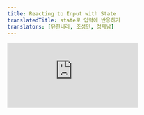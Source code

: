 ```yaml
---
title: Reacting to Input with State
translatedTitle: state로 입력에 반응하기
translators: [유한나라, 조성민, 정재남]
---
```


<iframe 
  style={{aspectRatio: 1.7778, width: '100%'}} 
  src="https://www.youtube.com/embed/playlist?list=PLjQV3hketAJkh6BEl0n4PDS_2fBd0cS9v&index=22"
  title="YouTube video player" 
  frameBorder="0" 
/>

<Intro>

React provides a declarative way to manipulate the UI. Instead of manipulating individual pieces of the UI directly, you describe the different states that your component can be in, and switch between them in response to the user input. This is similar to how designers think about the UI.
<Trans>React는 UI를 조작하는 선언적인 방법을 제공합니다. UI를 개별적으로 직접 조작하는 대신 컴포넌트가 있을 수 있는 다양한 상태를 기술하고, 사용자 입력에 반응하여 각 상태들 사이를 전환합니다. 이는 디자이너가 UI를 바라보는 방식과 유사합니다.</Trans>

</Intro>

<YouWillLearn>

* How declarative UI programming differs from imperative UI programming
* How to enumerate the different visual states your component can be in
* How to trigger the changes between the different visual states from code

<TransBlock>
* 선언형 UI 프로그래밍과 명령형 UI 프로그래밍의 차이점
* 컴포넌트가 있을 수 있는 다양한 시각적 state를 열거하는 방법
* 코드에서 다른 시각적 state 간의 변경을 촉발하는 방법
</TransBlock>

</YouWillLearn>

## How declarative UI compares to imperative<Trans>선언형 UI와 명령형 UI의 차이점</Trans> {/*how-declarative-ui-compares-to-imperative*/}

When you design UI interactions, you probably think about how the UI *changes* in response to user actions. Consider a form that lets the user submit an answer:
<Trans>UI인터렉션을 디자인할 때 사용자의 행동에 따라 UI가 어떻게 변하는지에 대해서 생각해 보셨을 것입니다. 사용자가 답변을 제출할 수 있는 양식을 생각해 봅시다.</Trans>

* When you type something into the form, the "Submit" button **becomes enabled.**
* When you press "Submit", both the form and the button **become disabled,** and a spinner **appears.**
* If the network request succeeds, the form **gets hidden,** and the "Thank you" message **appears.**
* If the network request fails, an error message **appears,** and the form **becomes enabled** again.

<TransBlock>
* 폼에 무언가를 입력하면 “Submit” 버튼이 **활성화될** 것입니다.
* “제출” 버튼을 누르면 폼과 버튼이 **비활성화** 되고 **스피너가 나타날** 것입니다.
* 네트워크 요청이 성공한다면 form은 **숨겨질** 것이고 “Thank you”메세지가 **나타날** 것입니다.
* 네트워크 요청이 실패한다면 오류 메세지가 **보일** 것이고 form은 다시 **활성화** 될 것입니다.
</TransBlock>

In **imperative programming,** the above corresponds directly to how you implement interaction. You have to write the exact instructions to manipulate the UI depending on what just happened. Here's another way to think about this: imagine riding next to someone in a car and telling them turn by turn where to go.
<Trans>**명령형 프로그래밍에서** 위의 내용은 인터랙션을 구현하는 방법에 직접적으로 해당합니다. 방금 일어난 일에 따라 UI를 조작하기 위한 정확한 지침을 작성해야합니다. 다른 방식으로 생각해봅시다: 자동차를 타고 가는 사람 옆에서 어디로 가야하는지 차례대로 알려주는 상상을 해봅시다.</Trans>

<Illustration src="/images/docs/illustrations/i_imperative-ui-programming.png"  alt="In a car driven by an anxious-looking person representing JavaScript, a passenger orders the driver to execute a sequence of complicated turn by turn navigations." />

They don't know where you want to go, they just follow your commands. (And if you get the directions wrong, you end up in the wrong place!) It's called *imperative* because you have to "command" each element, from the spinner to the button, telling the computer *how* to update the UI.
<Trans>운전자는 사용자가 어디로 가고 싶은지 모른 채 명령만 따를 뿐입니다. (지시를 잘못 내리면 엉뚱한 곳에 가게 됩니다!) 컴퓨터에게 스피너부터 버튼까지 각 요소에 “명령”을 내려 컴퓨터에 *어떻게* UI를 업데이트할 내용을 지시해야 하므로, 이를 *명령형*이라고 부릅니다.</Trans>

In this example of imperative UI programming, the form is built *without* React. It only uses the browser [DOM](https://developer.mozilla.org/en-US/docs/Web/API/Document_Object_Model):
<Trans>다음 명령형 UI 프로그래밍 예시에서 form은 React를 사용하지 않고 작성되었습니다. 대신 내장된 브라우저의 [DOM](https://developer.mozilla.org/en-US/docs/Web/API/Document_Object_Model)을 사용합니다:</Trans>


<Sandpack>

```js index.js active
async function handleFormSubmit(e) {
  e.preventDefault();
  disable(textarea);
  disable(button);
  show(loadingMessage);
  hide(errorMessage);
  try {
    await submitForm(textarea.value);
    show(successMessage);
    hide(form);
  } catch (err) {
    show(errorMessage);
    errorMessage.textContent = err.message;
  } finally {
    hide(loadingMessage);
    enable(textarea);
    enable(button);
  }
}

function handleTextareaChange() {
  if (textarea.value.length === 0) {
    disable(button);
  } else {
    enable(button);
  }
}

function hide(el) {
  el.style.display = 'none';
}

function show(el) {
  el.style.display = '';
}

function enable(el) {
  el.disabled = false;
}

function disable(el) {
  el.disabled = true;
}

function submitForm(answer) {
  // Pretend it's hitting the network.
  return new Promise((resolve, reject) => {
    setTimeout(() => {
      if (answer.toLowerCase() == 'istanbul') {
        resolve();
      } else {
        reject(new Error('Good guess but a wrong answer. Try again!'));
      }
    }, 1500);
  });
}

let form = document.getElementById('form');
let textarea = document.getElementById('textarea');
let button = document.getElementById('button');
let loadingMessage = document.getElementById('loading');
let errorMessage = document.getElementById('error');
let successMessage = document.getElementById('success');
form.onsubmit = handleFormSubmit;
textarea.oninput = handleTextareaChange;
```

```js sandbox.config.json hidden
{
  "hardReloadOnChange": true
}
```

```html public/index.html
<form id="form">
  <h2>City quiz</h2>
  <p>
    What city is located on two continents?
  </p>
  <textarea id="textarea"></textarea>
  <br />
  <button id="button" disabled>Submit</button>
  <p id="loading" style="display: none">Loading...</p>
  <p id="error" style="display: none; color: red;"></p>
</form>
<h1 id="success" style="display: none">That's right!</h1>

<style>
* { box-sizing: border-box; }
body { font-family: sans-serif; margin: 20px; padding: 0; }
</style>
```

</Sandpack>

Manipulating the UI imperatively works well enough for isolated examples, but it gets exponentially more difficult to manage in more complex systems. Imagine updating a page full of different forms like this one. Adding a new UI element or a new interaction would require carefully checking all existing code to make sure you haven't introduced a bug (for example, forgetting to show or hide something).
<Trans>UI를 조작하는 것은 위와 같이 단순 고립된 예제에서는 충분히 잘 동작하지만, 더 복잡한 시스템에서는 관리하기가 기하급수적으로 어려워집니다. 다양한 form 양식으로 가득 찬 페이지를 업데이트 해야 한다고 생각해봅시다. 새로운 UI 요소나 새로운 인터랙션을 추가하려면 기존의 모든 코드를 주의 깊게 살펴 버그의 발생 여부(예를 들어 무언가를 표시하거나 숨기는 것을 잊는 등)를 확인해야 합니다.</Trans>

React was built to solve this problem.
<Trans>React는 이런 문제를 해결하기 위해 만들어졌습니다.</Trans>

In React, you don't directly manipulate the UI--meaning you don't enable, disable, show, or hide components directly. Instead, you **declare what you want to show,** and React figures out how to update the UI. Think of getting into a taxi and telling the driver where you want to go instead of telling them exactly where to turn. It's the driver's job to get you there, and they might even know some shortcuts you haven't considered!
<Trans>React에서는 직접 UI를 조작하지 않습니다. 즉, 컴포넌트를 직접 활성화하거나 비활성화 하지도, 보여주거나 숨기지도 않습니다. 대신 **표시할 내용을 선언하면** React가 UI를 업데이트할 방법을 알아냅니다. 택시를 타고 기사에게 정확히 어디서 꺾어야 할지를 알려주는 대신 어디로 가고 싶은지만 말한다고 생각해 보세요. 목적지까지 데려다주는 것은 택시기사의 몫이며, 기사는 여러분이 미처 생각하지 못한 지름길을 알고 있을 수도 있습니다!</Trans>

<Illustration src="/images/docs/illustrations/i_declarative-ui-programming.png" alt="In a car driven by React, a passenger asks to be taken to a specific place on the map. React figures out how to do that." />

## Thinking about UI declaratively<Trans>UI를 선언적인 방식으로 생각하기</Trans> {/*thinking-about-ui-declaratively*/}

You've seen how to implement a form imperatively above. To better understand how to think in React, you'll walk through reimplementing this UI in React below:
<Trans>위에서 form을 명령형으로 구현하는 방법을 살펴보았습니다. 아래에서는 React로 사고하는 방법을 더 잘 이해하기 위해 이 UI를 React로 다시 구현하는 과정을 살펴봅시다:</Trans>

1. **Identify** your component's different visual states
2. **Determine** what triggers those state changes
3. **Represent** the state in memory using `useState`
4. **Remove** any non-essential state variables
5. **Connect** the event handlers to set the state

<TransBlock>
1. 컴포넌트의 다양한 시각적 상태를 **식별**합니다.
2. 상태 변화를 촉발하는 요소를 **파악**합니다.
3. `useState`를 사용하여 메모리의 상태를 **표현**합니다.
4. 비필수적인 state 변수를 **제거**합니다.
5. 이벤트 핸들러를 **연결**하여 state를 설정합니다.
</TransBlock>

### Step 1: Identify your component's different visual states<Trans>Step 1: 컴포넌트의 다양한 시각적 상태 식별하기</Trans> {/*step-1-identify-your-components-different-visual-states*/}

In computer science, you may hear about a ["state machine"](https://en.wikipedia.org/wiki/Finite-state_machine) being in one of several “states”. If you work with a designer, you may have seen mockups for different "visual states". React stands at the intersection of design and computer science, so both of these ideas are sources of inspiration.
<Trans>컴퓨터 과학에서 ["상태 머신"](https://en.wikipedia.org/wiki/Finite-state_machine) 이란 여러가지 “상태”들 중 하나라는 말을 들어보셨을 것입니다. 디자이너와 함께 일한다면 다양한 “시각적인 상태”에 대한 목업을 보셨을 것입니다. React는 디자인과 컴퓨터 과학의 교차점에 서있기 때문에 이 두 아이디어 모두 영감의 원천이 됩니다.</Trans>

First, you need to visualize all the different "states" of the UI the user might see:
<Trans>먼저 사용자에게 표시될 수 있는 UI의 다양한 “상태”를 모두 시각화해야 합니다:</Trans>

* **Empty**: Form has a disabled "Submit" button.
* **Typing**: Form has an enabled "Submit" button.
* **Submitting**: Form is completely disabled. Spinner is shown.
* **Success**: "Thank you" message is shown instead of a form.
* **Error**: Same as Typing state, but with an extra error message.

<TransBlock>
* **비어있음**: form의 “Submit”버튼은 비활성화되어 있습니다.
* **입력중**: form의 “Submit”버튼이 활성화되어 있습니다.
* **제출중**: form은 완전히 비활성화되어있고 Spinner가 표시됩니다.
* **성공시**: form 대신 “Thank you”메세지가 표시됩니다.
* **실패시**: ‘입력중’ 상태와 동일하지만 추가로 오류 메세지가 표시됩니다.
</TransBlock>

Just like a designer, you'll want to "mock up" or create "mocks" for the different states before you add logic. For example, here is a mock for just the visual part of the form. This mock is controlled by a prop called `status` with a default value of `'empty'`:
<Trans>디자이너와 마찬가지로 로직을 추가하기 전에 다양한 상태에 대한 “목업”을 만들고 싶을 것입니다. 예를 들어 다음은 form의 시각적 부분만을 위한 목업입니다. 이 목업은 기본값이 `'empty'`인 `status`라는 prop으로 제어됩니다:</Trans>

<Sandpack>

```js
export default function Form({
  status = 'empty'
}) {
  if (status === 'success') {
    return <h1>That's right!</h1>
  }
  return (
    <>
      <h2>City quiz</h2>
      <p>
        In which city is there a billboard that turns air into drinkable water?
      </p>
      <form>
        <textarea />
        <br />
        <button>
          Submit
        </button>
      </form>
    </>
  )
}
```

</Sandpack>

You could call that prop anything you like, the naming is not important. Try editing `status = 'empty'` to `status = 'success'` to see the success message appear. Mocking lets you quickly iterate on the UI before you wire up any logic. Here is a more fleshed out prototype of the same component, still "controlled" by the `status` prop:
<Trans>prop의 이름은 원하는 것으로 정해도 되며, 중요하지 않습니다. `status = 'empty'`를 `status = 'success'` 로 편집하여 성공 메세지가 표시되는지 확인해 보세요. 목업을 사용하면 로직을 연결하기 전에 UI를 빠르게 반복해볼 수 있습니다. 다음은 동일한 컴포넌트의 좀 더 구체화된 프로토타입으로, 여전히 `status` prop에 의해 “제어”됩니다:</Trans>

<Sandpack>

```js
export default function Form({
  // Try 'submitting', 'error', 'success':
  status = 'empty'
}) {
  if (status === 'success') {
    return <h1>That's right!</h1>
  }
  return (
    <>
      <h2>City quiz</h2>
      <p>
        In which city is there a billboard that turns air into drinkable water?
      </p>
      <form>
        <textarea disabled={
          status === 'submitting'
        } />
        <br />
        <button disabled={
          status === 'empty' ||
          status === 'submitting'
        }>
          Submit
        </button>
        {status === 'error' &&
          <p className="Error">
            Good guess but a wrong answer. Try again!
          </p>
        }
      </form>
      </>
  );
}
```

```css
.Error { color: red; }
```

</Sandpack>

<DeepDive>

#### Displaying many visual states at once<Trans>한 번에 여러 시각적 상태 표시하기</Trans> {/*displaying-many-visual-states-at-once*/}

If a component has a lot of visual states, it can be convenient to show them all on one page:
<Trans>컴포넌트에 시각적 상태가 많은 경우 한 페이지에 모두 표시하는 것이 편리할 수 있습니다:</Trans>

<Sandpack>

```js App.js active
import Form from './Form.js';

let statuses = [
  'empty',
  'typing',
  'submitting',
  'success',
  'error',
];

export default function App() {
  return (
    <>
      {statuses.map(status => (
        <section key={status}>
          <h4>Form ({status}):</h4>
          <Form status={status} />
        </section>
      ))}
    </>
  );
}
```

```js Form.js
export default function Form({ status }) {
  if (status === 'success') {
    return <h1>That's right!</h1>
  }
  return (
    <form>
      <textarea disabled={
        status === 'submitting'
      } />
      <br />
      <button disabled={
        status === 'empty' ||
        status === 'submitting'
      }>
        Submit
      </button>
      {status === 'error' &&
        <p className="Error">
          Good guess but a wrong answer. Try again!
        </p>
      }
    </form>
  );
}
```

```css
section { border-bottom: 1px solid #aaa; padding: 20px; }
h4 { color: #222; }
body { margin: 0; }
.Error { color: red; }
```

</Sandpack>

Pages like this are often called "living styleguides" or "storybooks".
<Trans>이런 페이지를 보통 “living styleguide”또는 “storybook”이라 부릅니다.</Trans>

</DeepDive>

### Step 2: Determine what triggers those state changes<Trans>상태 변경을 촉발하는 요인 파악하기</Trans> {/*step-2-determine-what-triggers-those-state-changes*/}

You can trigger state updates in response to two kinds of inputs:
<Trans>두 종류의 입력에 대한 응답으로 상태 변경을 촉발할 수 있습니다:</Trans>

* **Human inputs,** like clicking a button, typing in a field, navigating a link.
* **Computer inputs,** like a network response arriving, a timeout completing, an image loading.

<TransBlock>
* **사람의 입력** : 버튼 클릭, 필드 입력, 링크 이동 등
* **컴퓨터의 입력** : 네트워크에서 응답 도착, 시간 초과, 이미지 로딩 등
</TransBlock>

<IllustrationBlock>
  <Illustration caption="Human inputs" alt="A finger." src="/images/docs/illustrations/i_inputs1.png" />
  <Illustration caption="Computer inputs" alt="Ones and zeroes." src="/images/docs/illustrations/i_inputs2.png" />
</IllustrationBlock>

In both cases, **you must set [state variables](/learn/state-a-components-memory#anatomy-of-usestate) to update the UI.** For the form you're developing, you will need to change state in response to a few different inputs:
<Trans>두 경우 모두 **[state 변수](/learn/state-a-components-memory#anatomy-of-usestate)를 설정해야 UI를 업데이트할 수 있습니다.** 개발중인 form의 경우 몇 가지 다른 입력에 따라 state를 변경해야합니다:</Trans>

* **Changing the text input** (human) should switch it from the *Empty* state to the *Typing* state or back, depending on whether the text box is empty or not.
* **Clicking the Submit button** (human) should switch it to the *Submitting* state.
* **Successful network response** (computer) should switch it to the *Success* state.
* **Failed network response** (computer) should switch it to the *Error* state with the matching error message.

<TransBlock>
* **text 입력을 변경**(사람)하면 text box가 비어있는지 여부에 따라 *비어있음* state에서 입력중 state로, 또는 그 반대로 전환해야합니다.
* **제출 버튼을 클릭**(사람)하면 *제출중* state로 전환해야합니다.
* 네트워크 응답 성공(컴퓨터)시 *성공* state로 전환해야 합니다.
* 네트워크 요청 실패(컴퓨터)시 일치하는 오류 메세지와 함께 *오류* state로 전환해야 합니다.
</TransBlock>

<Note>

Notice that human inputs often require [event handlers](/learn/responding-to-events)!
<Trans>사람의 입력에는 종종 [이벤트 핸들러](/learn/responding-to-events)가 필요합니다!</Trans>

</Note>

To help visualize this flow, try drawing each state on paper as a labeled circle, and each change between two states as an arrow. You can sketch out many flows this way and sort out bugs long before implementation.
<Trans>이 흐름을 시각화하는 데 도움이 되도록 종이에 각 상태가 적힌 원을 그리고 각 상태 사이의 변경 사항을 화살표로 그려 보세요. 이 방식으로 흐름을 파악할 수 있을 뿐 아니라 구현하기 훨씬 전에 버그를 분류할 수 있습니다.</Trans>

<DiagramGroup>

<Diagram name="responding_to_input_flow" height={350} width={688} alt="Flow chart moving left to right with 5 nodes. The first node labeled 'empty' has one edge labeled 'start typing' connected to a node labeled 'typing'. That node has one edge labeled 'press submit' connected to a node labeled 'submitting', which has two edges. The left edge is labeled 'network error' connecting to a node labeled 'error'. The right edge is labeled 'network success' connecting to a node labeled 'success'.">

Form states

</Diagram>

</DiagramGroup>

### Step 3: Represent the state in memory with `useState`<Trans>메모리의 상태를 `useState` 로 표현하기</Trans> {/*step-3-represent-the-state-in-memory-with-usestate*/}

Next you'll need to represent the visual states of your component in memory with [`useState`.](/reference/react/useState) Simplicity is key: each piece of state is a "moving piece", and **you want as few "moving pieces" as possible.** More complexity leads to more bugs!
<Trans>다음으로 메모리에서 컴포넌트의 시각적 상태를 [`useState`](/reference/react/useState)로 표현해야합니다. 이 과정은 단순함이 핵심입니다. 각 상태 조각은 “움직이는 조각”이며, **가능한 적은 수의 “움직이는 조각”을 원합니다.** 복잡할수록 버그가 더 많이 발생합니다!</Trans>

Start with the state that *absolutely must* be there. For example, you'll need to store the `answer` for the input, and the `error` (if it exists) to store the last error:
<Trans>*반드시* 필요한 state부터 시작하세요. 예를 들어 입력에 대한 `answer`를 저장하고, 가장 마지막에 발생한 `error`(존재한다면)도 저장해야 합니다.</Trans>

```js
const [answer, setAnswer] = useState('');
const [error, setError] = useState(null);
```

Then, you'll need a state variable representing which one of the visual states that you want to display. There's usually more than a single way to represent that in memory, so you'll need to experiment with it.
<Trans>그런 다음 앞서 설명한 시각적 상태 중 어떤 상태를 표시할지를 나타내는 state 변수가 필요합니다. 일반적으로 메모리에서 이를 표현하는 방법은 여러가지가 있으므로 실험해봐야 합니다.</Trans>

If you struggle to think of the best way immediately, start by adding enough state that you're *definitely* sure that all the possible visual states are covered:
<Trans>가장 좋은 방법을 즉시 생각하기 어렵다면 가능한 모든 시각적 상태를 *확실하게* 다룰 수 있을 만큼 충분한 state를 추가하는 것부터 시작하세요.</Trans>

```js
const [isEmpty, setIsEmpty] = useState(true);
const [isTyping, setIsTyping] = useState(false);
const [isSubmitting, setIsSubmitting] = useState(false);
const [isSuccess, setIsSuccess] = useState(false);
const [isError, setIsError] = useState(false);
```

Your first idea likely won't be the best, but that's ok--refactoring state is a part of the process!
<Trans>처음 떠올린 생각이 최선이 아닐 수도 있지만 괜찮습니다. state를 리팩토링 하는 것도 과정의 일부이니까요!</Trans>

### Step 4: Remove any non-essential state variables<Trans>비필수적인 state 변수 제거하기</Trans> {/*step-4-remove-any-non-essential-state-variables*/}

You want to avoid duplication in the state content so you're only tracking what is essential. Spending a little time on refactoring your state structure will make your components easier to understand, reduce duplication, and avoid unintended meanings. Your goal is to **prevent the cases where the state in memory doesn't represent any valid UI that you'd want a user to see.** (For example, you never want to show an error message and disable the input at the same time, or the user won't be able to correct the error!)
<Trans>state 콘텐츠의 중복을 피해 필수적인 것만 추적하고 싶을 것입니다. state 구조를 리팩토링하는 데 약간의 시간을 투자하면 컴포넌트를 더 쉽게 이해하고, 중복을 줄이며, 의도하지 않은 경우를 피할 수 있습니다. 목표는 **state가 사용자에게 보여주기를 원하는 유효한 UI를 나타내지 않는 경우를 방지**하는 것입니다. (예를 들어 오류 메세지를 표시하면서 동시에 입력을 비활성화하면 사용자는 오류를 수정할 수 없게 됩니다!)</Trans>

Here are some questions you can ask about your state variables:
<Trans>다음은 state 변수에 대해 물어볼 수 있는 몇가지 질문입니다:</Trans>

* **Does this state cause a paradox?** For example, `isTyping` and `isSubmitting` can't both be `true`. A paradox usually means that the state is not constrained enough. There are four possible combinations of two booleans, but only three correspond to valid states. To remove the "impossible" state, you can combine these into a `status` that must be one of three values: `'typing'`, `'submitting'`, or `'success'`.
* **Is the same information available in another state variable already?** Another paradox: `isEmpty` and `isTyping` can't be `true` at the same time. By making them separate state variables, you risk them going out of sync and causing bugs. Fortunately, you can remove `isEmpty` and instead check `answer.length === 0`.
* **Can you get the same information from the inverse of another state variable?** `isError` is not needed because you can check `error !== null` instead.

<TransBlock>
* **state가 모순을 야기하나요?** 예를 들어 `isTyping` 과 `isSubmitting`은 동시에 `true`일 수 없습니다. 이러한 모순은 일반적으로 state가 충분히 제약되지 않았음을 의미합니다. 두 boolean의 조합은 네 가지가 가능하지만 유효한 state는 세 가지뿐입니다. “불가능한” state를 제거하려면 세 가지 값을 하나의 status로 결합하면 됩니다: `'typing'`, `'submitting'`, `'success'`.
* **다른 state 변수에 이미 같은 정보가 있나요?** `isEmpty`와 `isTyping`은 동시에 `true`가 될 수 없습니다. 이를 각 state 변수로 분리하면 동기화되지 않아 버그가 발생할 위험이 있습니다. 다행히 `isEmpty`를 제거하고 대신 `answer.length === 0`으로 확인할 수 있습니다.
* **다른 state 변수를 뒤집으면 동일한 정보를 얻을 수 있나요?** `isError`는 `error !== null`을 대신 확인할 수 있기 때문에 필요하지 않습니다.
</TransBlock>

After this clean-up, you're left with 3 (down from 7!) *essential* state variables:
<Trans>이렇게 정리하고 나면 3개(7개가 줄어든!)의 *필수* state 변수만 남습니다:</Trans>

```js
const [answer, setAnswer] = useState('');
const [error, setError] = useState(null);
const [status, setStatus] = useState('typing'); // 'typing', 'submitting', or 'success'
```

You know they are essential, because you can't remove any of them without breaking the functionality.
<Trans>이들은 기능을 망가뜨리지 않고는 어느 하나도 제거할 수 없으므로 필수 요소임을 알 수 있습니다.</Trans>

<DeepDive>

#### Eliminating “impossible” states with a reducer<Trans>reducer로 “불가능한” state 제거하기</Trans> {/*eliminating-impossible-states-with-a-reducer*/}

These three variables are a good enough representation of this form's state. However, there are still some intermediate states that don't fully make sense. For example, a non-null `error` doesn't make sense when `status` is `'success'`. To model the state more precisely, you can [extract it into a reducer.](/learn/extracting-state-logic-into-a-reducer) Reducers let you unify multiple state variables into a single object and consolidate all the related logic!
<Trans>이 세 state 변수는 이 form의 상태를 충분히 잘 표현합니다. 그러나 여전히 완전히 설명되지 않는 중간 상태가 몇 가지 있습니다. 예를 들어 null이 아닌 `error는` `status`가 `'success'`일 때는 의미가 없습니다. state를 조금 더 정확하게 모델링하려면 [reducer로 분리](/learn/extracting-state-logic-into-a-reducer)하면 됩니다. reducer를 사용하면 여러 state 변수를 하나의 객체로 통합하고 관련된 모든 로직도 합칠 수 있습니다!</Trans>

</DeepDive>

### Step 5: Connect the event handlers to set state<Trans>이벤트 핸들러를 연결하여 state 설정하기</Trans> {/*step-5-connect-the-event-handlers-to-set-state*/}

Lastly, create event handlers that update the state. Below is the final form, with all event handlers wired up:
<Trans>마지막으로 state 변수를 설정하는 이벤트 핸들러를 생성합니다. 아래는 모든 이벤트 핸들러가 연결된 최종 form입니다:</Trans>

<Sandpack>

```js
import { useState } from 'react';

export default function Form() {
  const [answer, setAnswer] = useState('');
  const [error, setError] = useState(null);
  const [status, setStatus] = useState('typing');

  if (status === 'success') {
    return <h1>That's right!</h1>
  }

  async function handleSubmit(e) {
    e.preventDefault();
    setStatus('submitting');
    try {
      await submitForm(answer);
      setStatus('success');
    } catch (err) {
      setStatus('typing');
      setError(err);
    }
  }

  function handleTextareaChange(e) {
    setAnswer(e.target.value);
  }

  return (
    <>
      <h2>City quiz</h2>
      <p>
        In which city is there a billboard that turns air into drinkable water?
      </p>
      <form onSubmit={handleSubmit}>
        <textarea
          value={answer}
          onChange={handleTextareaChange}
          disabled={status === 'submitting'}
        />
        <br />
        <button disabled={
          answer.length === 0 ||
          status === 'submitting'
        }>
          Submit
        </button>
        {error !== null &&
          <p className="Error">
            {error.message}
          </p>
        }
      </form>
    </>
  );
}

function submitForm(answer) {
  // Pretend it's hitting the network.
  return new Promise((resolve, reject) => {
    setTimeout(() => {
      let shouldError = answer.toLowerCase() !== 'lima'
      if (shouldError) {
        reject(new Error('Good guess but a wrong answer. Try again!'));
      } else {
        resolve();
      }
    }, 1500);
  });
}
```

```css
.Error { color: red; }
```

</Sandpack>

Although this code is longer than the original imperative example, it is much less fragile. Expressing all interactions as state changes lets you later introduce new visual states without breaking existing ones. It also lets you change what should be displayed in each state without changing the logic of the interaction itself.
<Trans>이 코드는 원래의 명령형 예제보다 길지만 훨씬 덜 취약합니다. 모든 상호작용을 state 변화로 표현하면 나중에 기존 상태를 깨지 않고도 새로운 시각적 상태를 도입할 수 있습니다. 또한 인터랙션 자체의 로직을 변경하지 않고도 각 state에 표시되어야 하는 항목을 변경할 수 있습니다.</Trans>

<Recap>

* Declarative programming means describing the UI for each visual state rather than micromanaging the UI (imperative).
* When developing a component:
  1. Identify all its visual states.
  2. Determine the human and computer triggers for state changes.
  3. Model the state with `useState`.
  4. Remove non-essential state to avoid bugs and paradoxes.
  5. Connect the event handlers to set state.

<TransBlock>
* 선언형 프로그래밍은 UI를 세밀하게 관리(명령형)하지 않고 각 시각적 상태에 대해 UI를 기술하는 것을 의미합니다.
* 컴포넌트를 개발할 때
  1. 모든 시각적 상태를 식별하세요.
  2. 사람 및 컴퓨터가 상태 변화를 촉발하는 요인을 결정하세요.
  3. `useState`로 상태를 모델링하세요.
  4. 버그와 모순을 피하려면 비필수적인 state를 제거하세요.
  5. 이벤트 핸들러를 연결하여 state를 설정하세요
</TransBlock>

</Recap>


<Challenges>

#### Add and remove a CSS class<Trans>CSS 클래스 추가/삭제</Trans> {/*add-and-remove-a-css-class*/}

Make it so that clicking on the picture *removes* the `background--active` CSS class from the outer `<div>`, but *adds* the `picture--active` class to the `<img>`. Clicking the background again should restore the original CSS classes.
<Trans>그림을 클릭하면 외부 `<div>`의 background--active CSS 클래스가 제거되고 `<img>`에 `picture--active` 클래스가 추가되도록 하세요. 배경을 다시 클릭하면 원래 CSS 클래스가 복원되어야 합니다.</Trans>

Visually, you should expect that clicking on the picture removes the purple background and highlights the picture border. Clicking outside the picture highlights the background, but removes the picture border highlight.
<Trans>화면상에서는 그림을 클릭하면 보라색 배경이 제거되고 그림 테두리는 강조 표시됩니다. 그림 바깥쪽을 클릭하면 배경은 강조 표시되고 사진의 테두리 강조 표시는 제거됩니다.</Trans>

<Sandpack>

```js
export default function Picture() {
  return (
    <div className="background background--active">
      <img
        className="picture"
        alt="Rainbow houses in Kampung Pelangi, Indonesia"
        src="https://i.imgur.com/5qwVYb1.jpeg"
      />
    </div>
  );
}
```

```css
body { margin: 0; padding: 0; height: 250px; }

.background {
  width: 100vw;
  height: 100vh;
  display: flex;
  justify-content: center;
  align-items: center;
  background: #eee;
}

.background--active {
  background: #a6b5ff;
}

.picture {
  width: 200px;
  height: 200px;
  border-radius: 10px;
}

.picture--active {
  border: 5px solid #a6b5ff;
}
```

</Sandpack>

<Solution>

This component has two visual states: when the image is active, and when the image is inactive:
<Trans>이 컴포넌트에는 이미지가 활성화된 경우와 비활성화된 경우의 두 가지 시각적 상태가 있습니다:</Trans>

* When the image is active, the CSS classes are `background` and `picture picture--active`.
* When the image is inactive, the CSS classes are `background background--active` and `picture`.

<TransBlock>
* 이미지가 활성화된 경우 CSS 클래스는 `background` 및 `picture picture--active`입니다.
* 이미지가 비활성 상태일 때 CSS 클래스는 `background background--active` 및 `picture`입니다.
</TransBlock>

A single boolean state variable is enough to remember whether the image is active. The original task was to remove or add CSS classes. However, in React you need to *describe* what you want to see rather than *manipulate* the UI elements. So you need to calculate both CSS classes based on the current state. You also need to [stop the propagation](/learn/responding-to-events#stopping-propagation) so that clicking the image doesn't register as a click on the background.
<Trans>하나의 boolean state 변수로 이미지가 활성화되어 있는지 여부를 기억할 수 있습니다. 원래 작업은 CSS classes를 제거하거나 추가하는 것이었습니다. 하지만 React에서는 UI요소를 **조작**하는 것이 아니라 보고 싶은 것을 **설명**해야 합니다. 따라서 현재 상태를 기준으로 두 CSS classes를 모두 계산해야 합니다. 또한 이미지를 클릭해도 배경 클릭이 되지 않도록 [전파를 중지](/learn/responding-to-events#stopping-propagation)해야 합니다.</Trans>

Verify that this version works by clicking the image and then outside of it:
<Trans>이미지를 클릭한 다음 이미지 바깥쪽을 클릭하여 이 버전이 작동하는지 확인합니다:</Trans>

<Sandpack>

```js
import { useState } from 'react';

export default function Picture() {
  const [isActive, setIsActive] = useState(false);

  let backgroundClassName = 'background';
  let pictureClassName = 'picture';
  if (isActive) {
    pictureClassName += ' picture--active';
  } else {
    backgroundClassName += ' background--active';
  }

  return (
    <div
      className={backgroundClassName}
      onClick={() => setIsActive(false)}
    >
      <img
        onClick={e => {
          e.stopPropagation();
          setIsActive(true);
        }}
        className={pictureClassName}
        alt="Rainbow houses in Kampung Pelangi, Indonesia"
        src="https://i.imgur.com/5qwVYb1.jpeg"
      />
    </div>
  );
}
```

```css
body { margin: 0; padding: 0; height: 250px; }

.background {
  width: 100vw;
  height: 100vh;
  display: flex;
  justify-content: center;
  align-items: center;
  background: #eee;
}

.background--active {
  background: #a6b5ff;
}

.picture {
  width: 200px;
  height: 200px;
  border-radius: 10px;
  border: 5px solid transparent;
}

.picture--active {
  border: 5px solid #a6b5ff;
}
```

</Sandpack>

Alternatively, you could return two separate chunks of JSX:
<Trans>또는 두 개의 개별 JSX 청크를 반환할 수도 있습니다:</Trans>

<Sandpack>

```js
import { useState } from 'react';

export default function Picture() {
  const [isActive, setIsActive] = useState(false);
  if (isActive) {
    return (
      <div
        className="background"
        onClick={() => setIsActive(false)}
      >
        <img
          className="picture picture--active"
          alt="Rainbow houses in Kampung Pelangi, Indonesia"
          src="https://i.imgur.com/5qwVYb1.jpeg"
          onClick={e => e.stopPropagation()}
        />
      </div>
    );
  }
  return (
    <div className="background background--active">
      <img
        className="picture"
        alt="Rainbow houses in Kampung Pelangi, Indonesia"
        src="https://i.imgur.com/5qwVYb1.jpeg"
        onClick={() => setIsActive(true)}
      />
    </div>
  );
}
```

```css
body { margin: 0; padding: 0; height: 250px; }

.background {
  width: 100vw;
  height: 100vh;
  display: flex;
  justify-content: center;
  align-items: center;
  background: #eee;
}

.background--active {
  background: #a6b5ff;
}

.picture {
  width: 200px;
  height: 200px;
  border-radius: 10px;
  border: 5px solid transparent;
}

.picture--active {
  border: 5px solid #a6b5ff;
}
```

</Sandpack>

Keep in mind that if two different JSX chunks describe the same tree, their nesting (first `<div>` → first `<img>`) has to line up. Otherwise, toggling `isActive` would recreate the whole tree below and [reset its state.](/learn/preserving-and-resetting-state) This is why, if a similar JSX tree gets returned in both cases, it is better to write them as a single piece of JSX.
<Trans>두 개의 서로 다른 JSX 청크가 동일한 트리를 설명하는 경우 중첩(첫 번째 `<div>` -> 첫 번째 `<img>`)이 정렬되어야 한다는 점에 유의하세요.
그렇지 않으면 `isActive`를 토글하면 아래 전체 트리가 다시 생성되고 [state가 재설정됩니다](/learn/preserving-and-resetting-state) 따라서 두 경우 모두에서 유사한 JSX트리가 반환되는 경우, 하나의 JSX로 작성하는 것이 좋습니다.</Trans>

</Solution>

#### Profile editor<Trans>프로필 편집기</Trans> {/*profile-editor*/}

Here is a small form implemented with plain JavaScript and DOM. Play with it to understand its behavior:
<Trans>다음은 일반 JavaScript와 DOM으로 구현된 작은 form입니다. 직접 플레이해보고 동작을 이해해 보세요:</Trans>

<Sandpack>

```js index.js active
function handleFormSubmit(e) {
  e.preventDefault();
  if (editButton.textContent === 'Edit Profile') {
    editButton.textContent = 'Save Profile';
    hide(firstNameText);
    hide(lastNameText);
    show(firstNameInput);
    show(lastNameInput);
  } else {
    editButton.textContent = 'Edit Profile';
    hide(firstNameInput);
    hide(lastNameInput);
    show(firstNameText);
    show(lastNameText);
  }
}

function handleFirstNameChange() {
  firstNameText.textContent = firstNameInput.value;
  helloText.textContent = (
    'Hello ' +
    firstNameInput.value + ' ' +
    lastNameInput.value + '!'
  );
}

function handleLastNameChange() {
  lastNameText.textContent = lastNameInput.value;
  helloText.textContent = (
    'Hello ' +
    firstNameInput.value + ' ' +
    lastNameInput.value + '!'
  );
}

function hide(el) {
  el.style.display = 'none';
}

function show(el) {
  el.style.display = '';
}

let form = document.getElementById('form');
let editButton = document.getElementById('editButton');
let firstNameInput = document.getElementById('firstNameInput');
let firstNameText = document.getElementById('firstNameText');
let lastNameInput = document.getElementById('lastNameInput');
let lastNameText = document.getElementById('lastNameText');
let helloText = document.getElementById('helloText');
form.onsubmit = handleFormSubmit;
firstNameInput.oninput = handleFirstNameChange;
lastNameInput.oninput = handleLastNameChange;
```

```js sandbox.config.json hidden
{
  "hardReloadOnChange": true
}
```

```html public/index.html
<form id="form">
  <label>
    First name:
    <b id="firstNameText">Jane</b>
    <input
      id="firstNameInput"
      value="Jane"
      style="display: none">
  </label>
  <label>
    Last name:
    <b id="lastNameText">Jacobs</b>
    <input
      id="lastNameInput"
      value="Jacobs"
      style="display: none">
  </label>
  <button type="submit" id="editButton">Edit Profile</button>
  <p><i id="helloText">Hello, Jane Jacobs!</i></p>
</form>

<style>
* { box-sizing: border-box; }
body { font-family: sans-serif; margin: 20px; padding: 0; }
label { display: block; margin-bottom: 20px; }
</style>
```

</Sandpack>

This form switches between two modes: in the editing mode, you see the inputs, and in the viewing mode, you only see the result. The button label changes between "Edit" and "Save" depending on the mode you're in. When you change the inputs, the welcome message at the bottom updates in real time.
<Trans>이 form은 두 가지 모드로 전환됩니다. 편집 모드에서는 입력 내용을 볼 수 있고, 보기 모드에서는 결과만 볼 수 있습니다. 현재 모드에 따라 버튼 레이블이 “Edit”과 “Save” 사이에서 변경됩니다. 입력을 변경하면 하단의 환영 메시지가 실시간으로 업데이트됩니다.</Trans>

Your task is to reimplement it in React in the sandbox below. For your convenience, the markup was already converted to JSX, but you'll need to make it show and hide the inputs like the original does.
<Trans>여러분의 임무는 아래 샌드박스에서 React로 다시 구현하는 것입니다. 편의를 위해 마크업은 이미 JSX로 변환되었지만, 원본처럼 입력을 표시하고 숨기도록 만들어야 합니다.</Trans>

Make sure that it updates the text at the bottom, too!
<Trans>하단의 텍스트도 업데이트되는지 확인하세요!</Trans>

<Sandpack>

```js
export default function EditProfile() {
  return (
    <form>
      <label>
        First name:{' '}
        <b>Jane</b>
        <input />
      </label>
      <label>
        Last name:{' '}
        <b>Jacobs</b>
        <input />
      </label>
      <button type="submit">
        Edit Profile
      </button>
      <p><i>Hello, Jane Jacobs!</i></p>
    </form>
  );
}
```

```css
label { display: block; margin-bottom: 20px; }
```

</Sandpack>

<Solution>

You will need two state variables to hold the input values: `firstName` and `lastName`. You're also going to need an `isEditing` state variable that holds whether to display the inputs or not. You should _not_ need a `fullName` variable because the full name can always be calculated from the `firstName` and the `lastName`.
<Trans>입력 값을 저장할 두 개의 state 변수가 필요합니다. : `firstName`과 `lastName`입니다. 또한 입력을 표시하는 것을 저장하는 `isEditing` state 변수도 필요합니다. 전체 이름은 항상 `fullName`과 `lastName`에서 계산할 수 있으므로 `fullName` 변수가 필요하지 않습니다.</Trans>

Finally, you should use [conditional rendering](/learn/conditional-rendering) to show or hide the inputs depending on `isEditing`.
<Trans>마지막으로 [조건부 렌더링](/learn/conditional-rendering)을 사용하여 `isEditing`에 따라 입력을 표시하거나 숨겨야 합니다.</Trans>

<Sandpack>

```js
import { useState } from 'react';

export default function EditProfile() {
  const [isEditing, setIsEditing] = useState(false);
  const [firstName, setFirstName] = useState('Jane');
  const [lastName, setLastName] = useState('Jacobs');

  return (
    <form onSubmit={e => {
      e.preventDefault();
      setIsEditing(!isEditing);
    }}>
      <label>
        First name:{' '}
        {isEditing ? (
          <input
            value={firstName}
            onChange={e => {
              setFirstName(e.target.value)
            }}
          />
        ) : (
          <b>{firstName}</b>
        )}
      </label>
      <label>
        Last name:{' '}
        {isEditing ? (
          <input
            value={lastName}
            onChange={e => {
              setLastName(e.target.value)
            }}
          />
        ) : (
          <b>{lastName}</b>
        )}
      </label>
      <button type="submit">
        {isEditing ? 'Save' : 'Edit'} Profile
      </button>
      <p><i>Hello, {firstName} {lastName}!</i></p>
    </form>
  );
}
```

```css
label { display: block; margin-bottom: 20px; }
```

</Sandpack>

Compare this solution to the original imperative code. How are they different?
<Trans>이 해설을 명령형 코드와 비교해 보세요. 어떤것이 다를까요?</Trans>

</Solution>

#### Refactor the imperative solution without React<Trans>React 없이 명령형 솔루션 리팩터링하기</Trans> {/*refactor-the-imperative-solution-without-react*/}

Here is the original sandbox from the previous challenge, written imperatively without React:
<Trans>다음은 이전 챌린지의 원본 샌드박스로, React 없이 명령형으로 작성되었습니다:</Trans>

<Sandpack>

```js index.js active
function handleFormSubmit(e) {
  e.preventDefault();
  if (editButton.textContent === 'Edit Profile') {
    editButton.textContent = 'Save Profile';
    hide(firstNameText);
    hide(lastNameText);
    show(firstNameInput);
    show(lastNameInput);
  } else {
    editButton.textContent = 'Edit Profile';
    hide(firstNameInput);
    hide(lastNameInput);
    show(firstNameText);
    show(lastNameText);
  }
}

function handleFirstNameChange() {
  firstNameText.textContent = firstNameInput.value;
  helloText.textContent = (
    'Hello ' +
    firstNameInput.value + ' ' +
    lastNameInput.value + '!'
  );
}

function handleLastNameChange() {
  lastNameText.textContent = lastNameInput.value;
  helloText.textContent = (
    'Hello ' +
    firstNameInput.value + ' ' +
    lastNameInput.value + '!'
  );
}

function hide(el) {
  el.style.display = 'none';
}

function show(el) {
  el.style.display = '';
}

let form = document.getElementById('form');
let editButton = document.getElementById('editButton');
let firstNameInput = document.getElementById('firstNameInput');
let firstNameText = document.getElementById('firstNameText');
let lastNameInput = document.getElementById('lastNameInput');
let lastNameText = document.getElementById('lastNameText');
let helloText = document.getElementById('helloText');
form.onsubmit = handleFormSubmit;
firstNameInput.oninput = handleFirstNameChange;
lastNameInput.oninput = handleLastNameChange;
```

```js sandbox.config.json hidden
{
  "hardReloadOnChange": true
}
```

```html public/index.html
<form id="form">
  <label>
    First name:
    <b id="firstNameText">Jane</b>
    <input
      id="firstNameInput"
      value="Jane"
      style="display: none">
  </label>
  <label>
    Last name:
    <b id="lastNameText">Jacobs</b>
    <input
      id="lastNameInput"
      value="Jacobs"
      style="display: none">
  </label>
  <button type="submit" id="editButton">Edit Profile</button>
  <p><i id="helloText">Hello, Jane Jacobs!</i></p>
</form>

<style>
* { box-sizing: border-box; }
body { font-family: sans-serif; margin: 20px; padding: 0; }
label { display: block; margin-bottom: 20px; }
</style>
```

</Sandpack>

Imagine React didn't exist. Can you refactor this code in a way that makes the logic less fragile and more similar to the React version? What would it look like if the state was explicit, like in React?
<Trans>React가 존재하지 않는다고 상상해 보세요. 이 코드를 리팩터링하여 로직이 덜 취약하고 React 버전과 더 유사하게 만들 수 있을까요? React에서처럼 상태가 명시적이라면 어떤 모습일까요?</Trans>

If you're struggling to think where to start, the stub below already has most of the structure in place. If you start here, fill in the missing logic in the `updateDOM` function. (Refer to the original code where needed.)
<Trans>어디서부터 시작해야 할지 고민 중이라면, 아래 샌드박스에 이미 대부분의 구조가 마련되어 있습니다. 여기서는 `updateDOM`함수에서 누락된 로직을 채우면 됩니다. (필요한 경우 원본 코드를 참조하세요.)</Trans>

<Sandpack>

```js index.js active
let firstName = 'Jane';
let lastName = 'Jacobs';
let isEditing = false;

function handleFormSubmit(e) {
  e.preventDefault();
  setIsEditing(!isEditing);
}

function handleFirstNameChange(e) {
  setFirstName(e.target.value);
}

function handleLastNameChange(e) {
  setLastName(e.target.value);
}

function setFirstName(value) {
  firstName = value;
  updateDOM();
}

function setLastName(value) {
  lastName = value;
  updateDOM();
}

function setIsEditing(value) {
  isEditing = value;
  updateDOM();
}

function updateDOM() {
  if (isEditing) {
    editButton.textContent = 'Save Profile';
    // TODO: show inputs, hide content
  } else {
    editButton.textContent = 'Edit Profile';
    // TODO: hide inputs, show content
  }
  // TODO: update text labels
}

function hide(el) {
  el.style.display = 'none';
}

function show(el) {
  el.style.display = '';
}

let form = document.getElementById('form');
let editButton = document.getElementById('editButton');
let firstNameInput = document.getElementById('firstNameInput');
let firstNameText = document.getElementById('firstNameText');
let lastNameInput = document.getElementById('lastNameInput');
let lastNameText = document.getElementById('lastNameText');
let helloText = document.getElementById('helloText');
form.onsubmit = handleFormSubmit;
firstNameInput.oninput = handleFirstNameChange;
lastNameInput.oninput = handleLastNameChange;
```

```js sandbox.config.json hidden
{
  "hardReloadOnChange": true
}
```

```html public/index.html
<form id="form">
  <label>
    First name:
    <b id="firstNameText">Jane</b>
    <input
      id="firstNameInput"
      value="Jane"
      style="display: none">
  </label>
  <label>
    Last name:
    <b id="lastNameText">Jacobs</b>
    <input
      id="lastNameInput"
      value="Jacobs"
      style="display: none">
  </label>
  <button type="submit" id="editButton">Edit Profile</button>
  <p><i id="helloText">Hello, Jane Jacobs!</i></p>
</form>

<style>
* { box-sizing: border-box; }
body { font-family: sans-serif; margin: 20px; padding: 0; }
label { display: block; margin-bottom: 20px; }
</style>
```

</Sandpack>

<Solution>

The missing logic included toggling the display of inputs and content, and updating the labels:
<Trans>누락된 로직에는 입력 및 컨텐츠 표시 토글과 레이블 업데이트가 포함되어 있습니다:</Trans>

<Sandpack>

```js index.js active
let firstName = 'Jane';
let lastName = 'Jacobs';
let isEditing = false;

function handleFormSubmit(e) {
  e.preventDefault();
  setIsEditing(!isEditing);
}

function handleFirstNameChange(e) {
  setFirstName(e.target.value);
}

function handleLastNameChange(e) {
  setLastName(e.target.value);
}

function setFirstName(value) {
  firstName = value;
  updateDOM();
}

function setLastName(value) {
  lastName = value;
  updateDOM();
}

function setIsEditing(value) {
  isEditing = value;
  updateDOM();
}

function updateDOM() {
  if (isEditing) {
    editButton.textContent = 'Save Profile';
    hide(firstNameText);
    hide(lastNameText);
    show(firstNameInput);
    show(lastNameInput);
  } else {
    editButton.textContent = 'Edit Profile';
    hide(firstNameInput);
    hide(lastNameInput);
    show(firstNameText);
    show(lastNameText);
  }
  firstNameText.textContent = firstName;
  lastNameText.textContent = lastName;
  helloText.textContent = (
    'Hello ' +
    firstName + ' ' +
    lastName + '!'
  );
}

function hide(el) {
  el.style.display = 'none';
}

function show(el) {
  el.style.display = '';
}

let form = document.getElementById('form');
let editButton = document.getElementById('editButton');
let firstNameInput = document.getElementById('firstNameInput');
let firstNameText = document.getElementById('firstNameText');
let lastNameInput = document.getElementById('lastNameInput');
let lastNameText = document.getElementById('lastNameText');
let helloText = document.getElementById('helloText');
form.onsubmit = handleFormSubmit;
firstNameInput.oninput = handleFirstNameChange;
lastNameInput.oninput = handleLastNameChange;
```

```js sandbox.config.json hidden
{
  "hardReloadOnChange": true
}
```

```html public/index.html
<form id="form">
  <label>
    First name:
    <b id="firstNameText">Jane</b>
    <input
      id="firstNameInput"
      value="Jane"
      style="display: none">
  </label>
  <label>
    Last name:
    <b id="lastNameText">Jacobs</b>
    <input
      id="lastNameInput"
      value="Jacobs"
      style="display: none">
  </label>
  <button type="submit" id="editButton">Edit Profile</button>
  <p><i id="helloText">Hello, Jane Jacobs!</i></p>
</form>

<style>
* { box-sizing: border-box; }
body { font-family: sans-serif; margin: 20px; padding: 0; }
label { display: block; margin-bottom: 20px; }
</style>
```

</Sandpack>

The `updateDOM` function you wrote shows what React does under the hood when you set the state. (However, React also avoids touching the DOM for properties that have not changed since the last time they were set.)
<Trans>여러분이 작성한 `updateDOM` 함수는 state를 설정할 때 React가 내부적으로 어떤 작업을 수행하는지 보여줍니다.(하지만 React는 마지막으로 설정한 이후 변경되지 않은 프로퍼티에 대해서는 DOM을 건드리지 않습니다.)</Trans>

</Solution>

</Challenges>
